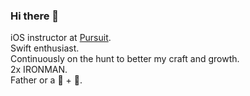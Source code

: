 ### Hi there 👋

iOS instructor at [Pursuit](https://www.pursuit.org).  
Swift enthusiast.  
Continuously on the hunt to better my craft and growth.   
2x IRONMAN.  
Father or a 🐉  + 🐒.  

<!--
**alexpaul/alexpaul** is a ✨ _special_ ✨ repository because its `README.md` (this file) appears on your GitHub profile.

Here are some ideas to get you started:

- 🔭 I’m currently working on ...
- 🌱 I’m currently learning ...
- 👯 I’m looking to collaborate on ...
- 🤔 I’m looking for help with ...
- 💬 Ask me about ...
- 📫 How to reach me: ...
- 😄 Pronouns: ...
- ⚡ Fun fact: ...
-->
